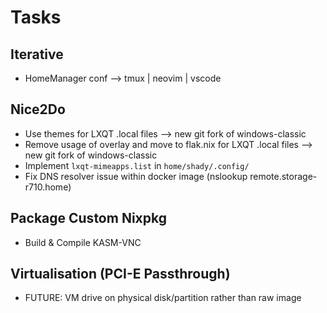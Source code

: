 # Tasks

## Iterative

- HomeManager conf --> tmux | neovim | vscode

## Nice2Do

- Use themes for LXQT .local files --> new git fork of windows-classic
- Remove usage of overlay and move to flak.nix for LXQT .local files --> new git fork of windows-classic
- Implement `lxqt-mimeapps.list` in `home/shady/.config/`
- Fix DNS resolver issue within docker image (nslookup remote.storage-r710.home)

## Package Custom Nixpkg

- Build & Compile KASM-VNC

## Virtualisation (PCI-E Passthrough)

- FUTURE: VM drive on physical disk/partition rather than raw image
